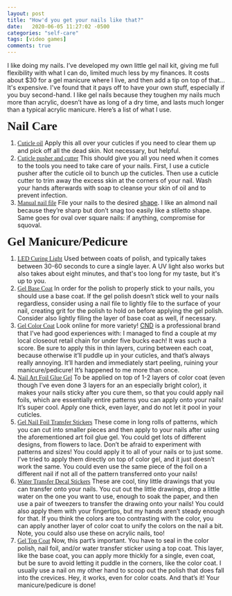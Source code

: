 ```yaml
---
layout: post
title: "How'd you get your nails like that?"
date:   2020-06-05 11:27:02 -0500
categories: "self-care"
tags: [video games]
comments: true
---
```

I like doing my nails. I’ve developed my own little gel nail kit, giving me full flexibility with what I can do, limited much less by my finances. It costs about $30 for a gel manicure where I live, and then add a tip on top of that... It's expensive. I've found that it pays off to have your own stuff, especially if you buy second-hand. I like gel nails because they toughen my nails much more than acrylic, doesn’t have as long of a dry time, and lasts much longer than a typical acrylic manicure. Here’s a list of what I use.<!-- more -->

<h1 style="font-family: gentle; margin: auto;">Nail Care</h1>
<ol><li><a href="https://www.shorturl.at/gvC23" style="font-family: gentle; display: initial;" target="_blank">Cuticle oil</a> Apply this all over your cuticles if you need to clear them up and pick off all the dead skin. Not necessary, but helpful.</li>
<li><a href="https://www.shorturl.at/gqrDU" style="font-family: gentle; display: initial;" target="_blank">Cuticle pusher and cutter</a> This should give you all you need when it comes to the tools you need to take care of your nails. First, I use a cuticle pusher after the cuticle oil to bunch up the cuticles. Then use a cuticle cutter to trim away the excess skin at the corners of your nail. Wash your hands afterwards with soap to cleanse your skin of oil and to prevent infection.</li>
<li><a href="https://www.shorturl.at/pqxE2" style="font-family: gentle; display: initial;" target="_blank">Manual nail file</a> File your nails to the desired <a href="https://www.allure.com/story/popular-nail-shapes" target="_blank">shape</a>. I like an almond nail because they’re sharp but don’t snag too easily like a stiletto shape. Same goes for oval over square nails: if anything, compromise for squoval.</li></ol>
<h1 style="font-family: gentle; margin: auto;">Gel Manicure/Pedicure</h1>
<ol><li><a href="https://www.shorturl.at/hAQR4" style="font-family: gentle; display: initial;" target="_blank">LED Curing Light</a> Used between coats of polish, and typically takes between 30-60 seconds to cure a single layer. A UV light also works but also takes about eight minutes, and that's too long for my taste, but it's up to you.</li>
<li><a href="https://www.shorturl.at/aflsA" style="font-family: gentle; display: initial;" target="_blank">Gel Base Coat</a> In order for the polish to properly stick to your nails, you should use a base coat. If the gel polish doesn’t stick well to your nails regardless, consider using a nail file to lightly file to the surface of your nail, creating grit for the polish to hold on before applying the gel polish. Consider also lightly filing the layer of base coat as well, if necessary.</li>
<li><a href="https://www.shorturl.at/ryEL8" style="font-family: gentle; display: initial;" target="_blank">Gel Color Coat</a> Look online for more variety! <a href="https://dtknailsupply.com/blog/best-professional-gel-nail-polish" target="_blank">CND</a> is a professional brand that I’ve had good experiences with: I managed to find a couple at my local closeout retail chain for under five bucks each! It was such a score. Be sure to apply this in thin layers, curing between each coat, because otherwise it’ll puddle up in your cuticles, and that’s always really annoying. It’ll harden and immediately start peeling, ruining your manicure/pedicure! It’s happened to me more than once.</li>
<li><a href="https://www.shorturl.at/gvC23" style="font-family: gentle; display: initial;" target="_blank">Nail Art Foil Glue Gel</a> To be applied on top of 1-2 layers of color coat (even though I’ve even done 3 layers for an an especially bright color), it makes your nails sticky after you cure them, so that you could apply nail foils, which are essentially entire patterns you can apply onto your nails! It’s super cool. Apply one thick, even layer, and do not let it pool in your cuticles.</li>
<li><a href="https://www.shorturl.at/ejIM3" style="font-family: gentle; display: initial;" target="_blank">Gel Nail Foil Transfer Stickers</a> These come in long rolls of patterns, which you can cut into smaller pieces and then apply to your nails after using the aforementioned art foil glue gel. You could get lots of different designs, from flowers to lace. Don’t be afraid to experiment with patterns and sizes! You could apply it to all of your nails or to just some. I’ve tried to apply them directly on top of color gel, and it just doesn’t work the same. You could even use the same piece of the foil on a different nail if not all of the pattern transferred onto your nails!</li>
<li><a href="https://www.shorturl.at/sBC26" style="font-family: gentle; display: initial;" target="_blank">Water Transfer Decal Stickers</a> These are cool, tiny little drawings that you can transfer onto your nails. You cut out the little drawings, drop a little water on the one you want to use, enough to soak the paper, and then use a pair of tweezers to transfer the drawing onto your nails! You could also apply them with your fingertips, but my hands aren’t steady enough for that. If you think the colors are too contrasting with the color, you can apply another layer of color coat to unify the colors on the nail a bit. Note, you could also use these on acrylic nails, too!</li>
<li><a href="https://www.shorturl.at/bcTVX" style="font-family: gentle; display: initial;" target="_blank">Gel Top Coat</a> Now, this part’s important. You have to seal in the color polish, nail foil, and/or water transfer sticker using a top coat. This layer, like the base coat, you can apply more thickly for a single, even coat, but be sure to avoid letting it puddle in the corners, like the color coat. I usually use a nail on my other hand to scoop out the polish that does fall into the crevices. Hey, it works, even for color coats. And that’s it! Your manicure/pedicure is done!</li></ol>